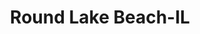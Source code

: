 ---
title: Round Lake Beach-IL
slug: round-lake-beach-il
f_state:
- cms/state/illinois.md
f_locations:
- cms/payday-loan/almacen-el-centenario-4063.md
- cms/payday-loan/cash-to-go-8750.md
- cms/payday-loan/check-go-10133.md
- cms/payday-loan/check-into-cash-12951.md
- cms/payday-loan/check-into-cash-12952.md
- cms/payday-loan/new-commons-currency-exchange-22952.md
updated-on: '2024-05-30T13:41:28.615Z'
created-on: '2024-05-30T13:41:28.615Z'
published-on: '2024-05-30T13:54:32.469Z'
f_city: Round Lake Beach
layout: '[city].html'
tags: city
---